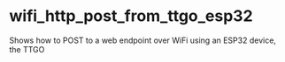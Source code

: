 # wifi_http_post_from_ttgo_esp32
Shows how to POST to a web endpoint over WiFi using an ESP32 device, the TTGO
